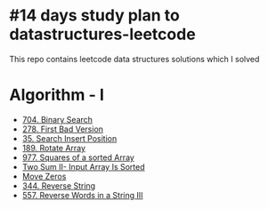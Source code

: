 <h1>#14 days study plan to datastructures-leetcode</h1>
This repo contains leetcode data structures solutions which I solved

<h1>Algorithm - I</h1>
<ul>
   <li><a href="https://github.com/smashysubash/datastructures-leetcode/blob/b5ab0073e3656690bb36038eb9b4778ac5dba153/Algorithm-I/704BinarySearch.cpp">704. Binary Search</a></li>
   <li><a href="https://github.com/smashysubash/datastructures-leetcode/blob/b5ab0073e3656690bb36038eb9b4778ac5dba153/Algorithm-I/278FirstBadVersion.cpp">278. First Bad Version</a></li>
   <li><a href="https://github.com/smashysubash/datastructures-leetcode/blob/b5ab0073e3656690bb36038eb9b4778ac5dba153/Algorithm-I/35SearchinsertPosition.cpp">35. Search Insert Position</a></li>
   <li><a href="https://github.com/smashysubash/datastructures-leetcode/blob/107d3009ed1c9a8044b05b5d290546f89d34ee35/Algorithm-I/189RotateArray.cpp">189. Rotate Array</a</li>
   <li><a href="https://github.com/smashysubash/datastructures-leetcode/blob/107d3009ed1c9a8044b05b5d290546f89d34ee35/Algorithm-I/977SquaresofaSortedArray.cpp">977. Squares of a sorted Array</a></li>
   <li><a href="https://github.com/smashysubash/datastructures-leetcode/blob/68ae22d548dbadd7679b6b5ce83dc5e4eb2ab8f3/Algorithm-I/167TwoSumII-InputArrayIsSorted.cpp">Two Sum II- Input Array Is Sorted</a></li>
   <li><a href="https://github.com/smashysubash/datastructures-leetcode/blob/68ae22d548dbadd7679b6b5ce83dc5e4eb2ab8f3/Algorithm-I/283MoveZeroes.cpp">Move Zeros</a></li>
   <li><a href="https://github.com/smashysubash/datastructures-leetcode/blob/051950719c7aef42244cce3d798c1d079798a284/Algorithm-I/344ReverseString.cpp">344. Reverse String</a></li>
   <li><a href="https://github.com/smashysubash/datastructures-leetcode/blob/051950719c7aef42244cce3d798c1d079798a284/Algorithm-I/557ReverseWordsinaStringIII.cpp">557. Reverse Words in a String III</a></li>
</ul>
